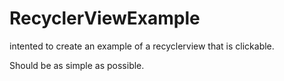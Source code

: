# RecyclerViewExample
intented to create an example of a recyclerview that is clickable.

Should be as simple as possible.
